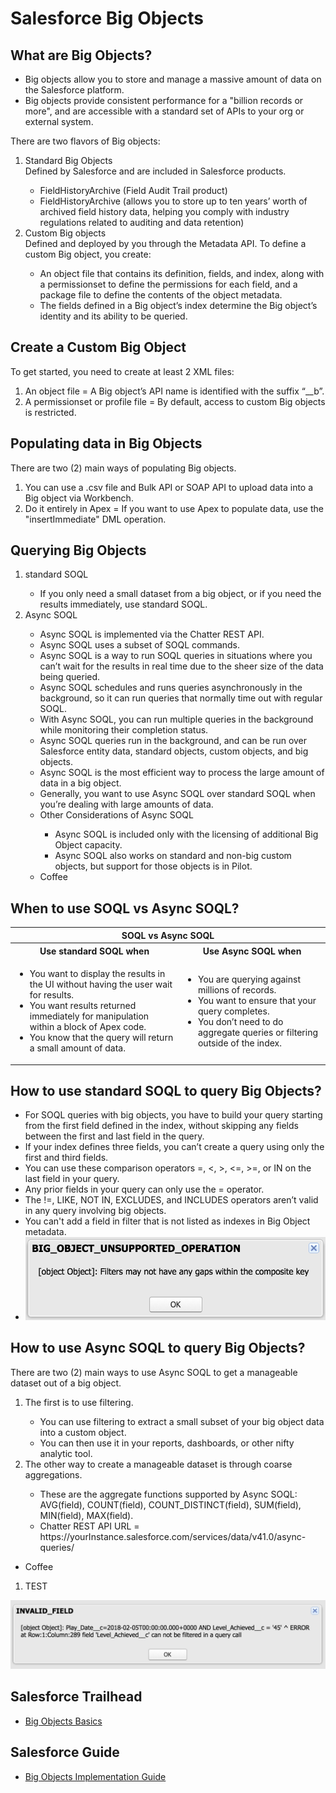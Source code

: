 # Salesforce Big Objects

## What are Big Objects?

<ul>
<li>Big objects allow you to store and manage a massive amount of data on the Salesforce platform.</li>
<li>Big objects provide consistent performance for a "billion records or more", and are accessible with a standard set of APIs to your org or external system.</li>
</ul>

There are two flavors of Big objects:

<ol type="1">
<li>Standard Big Objects</li>
Defined by Salesforce and are included in Salesforce products.
<ul>
<li>FieldHistoryArchive (Field Audit Trail product)</li>
<li>FieldHistoryArchive (allows you to store up to ten years’ worth of archived field history data, helping you comply with industry regulations related to auditing and data retention)</li>
</ul>
<li>Custom Big objects</li>
Defined and deployed by you through the Metadata API.
To define a custom Big object, you create:
<ul>
<li>An object file that contains its definition, fields, and index, along with a permissionset to define the permissions for each field, and a package file to define the contents of the object metadata.</li>
<li>The fields defined in a Big object’s index determine the Big object’s identity and its ability to be queried.</li>
</ul>
</ol>

## Create a Custom Big Object
To get started, you need to create at least 2 XML files:
<ol type="1">
<li>An object file = A Big object’s API name is identified with the suffix “__b”.</li>
<li>A permissionset or profile file = By default, access to custom Big objects is restricted.</li>
</ol>

## Populating data in Big Objects
There are two (2) main ways of populating Big objects.
<ol type="1">
<li>You can use a .csv file and Bulk API or SOAP API to upload data into a Big object via Workbench.</li>
<li>Do it entirely in Apex = If you want to use Apex to populate data, use the "insertImmediate" DML operation.</li>
</ol>

## Querying Big Objects
<ol type="1">
<li>standard SOQL</li>
<ul>
<li>If you only need a small dataset from a big object, or if you need the results immediately, use standard SOQL.</li>
</ul>
<li>Async SOQL</li>
<ul>
<li>Async SOQL is implemented via the Chatter REST API.</li>
<li>Async SOQL uses a subset of SOQL commands.</li>
<li>Async SOQL is a way to run SOQL queries in situations where you can’t wait for the results in real time due to the sheer size of the data being queried.</li>
<li>Async SOQL schedules and runs queries asynchronously in the background, so it can run queries that normally time out with regular SOQL.</li>
<li>With Async SOQL, you can run multiple queries in the background while monitoring their completion status.</li>
<li>Async SOQL queries run in the background, and can be run over Salesforce entity data, standard objects, custom objects, and big objects.</li>
<li>Async SOQL is the most efficient way to process the large amount of data in a big object.</li>
<li>Generally, you want to use Async SOQL over standard SOQL when you’re dealing with large amounts of data.</li>
<li>Other Considerations of Async SOQL</li>
<ul>
<li>Async SOQL is included only with the licensing of additional Big Object capacity.</li>
<li>Async SOQL also works on standard and non-big custom objects, but support for those objects is in Pilot.</li>
</ul>
<li>Coffee</li>
</ul>
</ol>

## When to use SOQL vs Async SOQL?

<table>
	<tr>
		<th colspan="2">SOQL vs Async SOQL</th>
	</tr>
	<tr>
		<th>Use standard SOQL when</th>
		<th>Use Async SOQL when</th>
	</tr>
	<tr>
		<td>
			<ul>
				<li>You want to display the results in the UI without having the user wait for results.</li>
				<li>You want results returned immediately for manipulation within a block of Apex code.</li>
				<li>You know that the query will return a small amount of data.</li>
			</ul>
		</td>
		<td>
			<ul>
				<li>You are querying against millions of records.</li>
				<li>You want to ensure that your query completes.</li>
				<li>You don’t need to do aggregate queries or filtering outside of the index.</li>
			</ul>
		</td>
	</tr>
</table>

## How to use standard SOQL to query Big Objects?
<ul>
<li>For SOQL queries with big objects, you have to build your query starting from the first field defined in the index, without skipping any fields between the first and last field in the query.</li>
<li>If your index defines three fields, you can’t create a query using only the first and third fields.</li>
<li>You can use these comparison operators =, <, >, <=, >=, or IN on the last field in your query.</li>
<li>Any prior fields in your query can only use the = operator.</li>
<li>The !=, LIKE, NOT IN, EXCLUDES, and INCLUDES operators aren’t valid in any query involving big objects.</li>
<li>You can't add a field in filter that is not listed as indexes in Big Object metadata.</li>
<li><img src="supportedimages/image1.png"/></li>
</ul>

## How to use Async SOQL to query Big Objects?
There are two (2) main ways to use Async SOQL to get a manageable dataset out of a big object.
<ol type="1">
<li>The first is to use filtering.</li>
<ul>
<li>You can use filtering to extract a small subset of your big object data into a custom object.</li>
<li>You can then use it in your reports, dashboards, or other nifty analytic tool.</li>
</ul>	
<li>The other way to create a manageable dataset is through coarse aggregations.</li>
<ul>
<li>These are the aggregate functions supported by Async SOQL: AVG(field), COUNT(field), COUNT_DISTINCT(field), SUM(field), MIN(field), MAX(field).</li>
<li>Chatter REST API URL = https://yourInstance.salesforce.com/services/data/v41.0/async-queries/</li>
</ul>
</ol>







<ul>
<li>Coffee</li>
</ul>

<ol type="1">
<li>TEST</li>
</ol>



<img src="supportedimages/image2.png"/>

## Salesforce Trailhead
<ul>
<li><a href="https://trailhead.salesforce.com/content/learn/modules/big_objects" target="_blank" alt="Big Objects Basics">Big Objects Basics</a></li>
</ul>

## Salesforce Guide
<ul>
<li><a href="https://developer.salesforce.com/docs/atlas.en-us.216.0.bigobjects.meta/bigobjects/big_object.htm" target="_blank" alt="Big Objects Implementation Guide">Big Objects Implementation Guide</a></li>
</ul>
